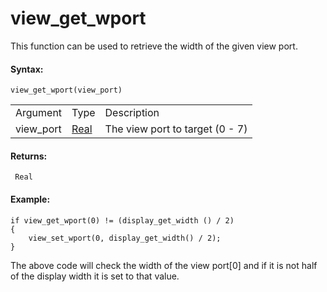 # view_get_wport

This function can be used to retrieve the width of the given view port.

#### Syntax:

``` gml
view_get_wport(view_port)
```

|           |                                                                         |                                 |
|-----------|-------------------------------------------------------------------------|---------------------------------|
| Argument  | Type                                                                    | Description                     |
| view_port |  [Real](../../../../../GameMaker_Language/GML_Overview/Data_Types)  | The view port to target (0 - 7) |

#### Returns:

``` gml
 Real
```

#### Example:

``` gml
if view_get_wport(0) != (display_get_width () / 2)
{
    view_set_wport(0, display_get_width() / 2);
}
```

The above code will check the width of the view port\[0\] and if it is
not half of the display width it is set to that value.
